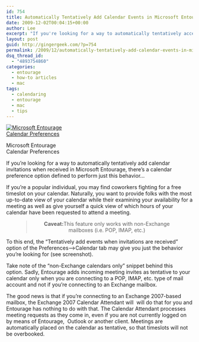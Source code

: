 ```yaml
---
id: 754
title: Automatically Tentatively Add Calendar Events in Microsoft Entourage
date: 2009-12-02T00:04:15+00:00
author: Lee
excerpt: "If you're looking for a way to automatically tentatively accept calendar events upon receipt in Microsoft Entourage, there's a calendar preference option defined to perform just this behavior..."
layout: post
guid: http://gingergeek.com/?p=754
permalink: /2009/12/automatically-tentatively-add-calendar-events-in-microsoft-entourage/
dsq_thread_id:
  - "4893754860"
categories:
  - entourage
  - how-to articles
  - mac
tags:
  - calendaring
  - entourage
  - mac
  - tips
---
```

<div id="attachment_755" style="width: 160px" class="wp-caption alignleft">
  <a rel="attachment wp-att-755" href="http://gingergeek.com/2009/12/automatically-tentatively-add-calendar-events-in-microsoft-entourage/tentatively-add-microsoft-entourage-calendar-events/"><img class="size-thumbnail wp-image-755" title="Tentatively Add Microsoft Entourage Calendar Events" src="https://i2.wp.com/gingergeek.com/wp-content/uploads/2009/12/Tentatively-Add-Microsoft-Entourage-Calendar-Events-150x150.png?resize=150%2C150" alt="Microsoft Entourage Calendar Preferences" srcset="https://i0.wp.com/gingergeek.com/wp-content/uploads/2009/12/Tentatively-Add-Microsoft-Entourage-Calendar-Events.png?resize=150%2C150 150w, https://i0.wp.com/gingergeek.com/wp-content/uploads/2009/12/Tentatively-Add-Microsoft-Entourage-Calendar-Events.png?zoom=2&resize=150%2C150 300w, https://i0.wp.com/gingergeek.com/wp-content/uploads/2009/12/Tentatively-Add-Microsoft-Entourage-Calendar-Events.png?zoom=3&resize=150%2C150 450w" sizes="(max-width: 150px) 100vw, 150px" data-recalc-dims="1" /></a>
  
  <p class="wp-caption-text">
    Microsoft Entourage Calendar Preferences
  </p>
</div>

If you’re looking for a way to automatically tentatively add calendar invitations when received in Microsoft Entourage, there’s a calendar preference option defined to perform just this behavior…<!--more-->

If you’re a popular individual, you may find coworkers fighting for a free timeslot on your calendar. Naturally, you want to provide folks with the most up-to-date view of your calendar while their examining your availability for a meeting as well as give yourself a quick view of which hours of your calendar have been requested to attend a meeting.

<div align="center">
  <blockquote style="width:80%;text-align:center;">
    <p>
      <b>Caveat:</b>This feature only works with non-Exchange mailboxes (i.e. POP, IMAP, etc.)
    </p>
  </blockquote>
</div>

To this end, the “Tentatively add events when invitations are received” option of the Preferences–>Calendar tab may give you just the behavior you’re looking for (see screenshot).

Take note of the “non-Exchange calendars only” snippet behind this option. Sadly, Entourage adds incoming meeting invites as tentative to your calendar only when you are connecting to a POP, IMAP, etc. type of mail account and not if you’re connecting to an Exchange mailbox.

The good news is that if you’re connecting to an Exchange 2007-based mailbox, the Exchange 2007 Calendar Attendant will  will do that for you and Entourage has nothing to do with that. The Calendar Attendant processes meeting requests as they come in, even if you are not currently logged on by means of Entourage,  Outlook or another client. Meetings are automatically placed on the calendar as tentative, so that timeslots will not be overbooked.